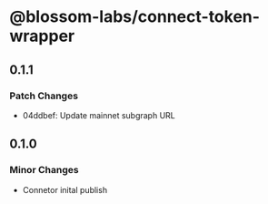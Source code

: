# @blossom-labs/connect-token-wrapper

## 0.1.1

### Patch Changes

- 04ddbef: Update mainnet subgraph URL

## 0.1.0

### Minor Changes

- Connetor inital publish
